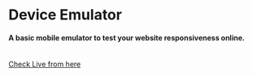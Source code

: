 # Device Emulator
#### A basic mobile emulator to test your website responsiveness online.
<br>
<a href="https://abtp2.github.io/emulator">Check Live from here</a>


